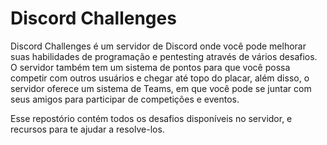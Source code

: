 # Discord Challenges
Discord Challenges é um servidor de Discord onde você pode melhorar suas habilidades de programação e pentesting através de vários desafios. O servidor também tem um sistema de pontos
para que você possa competir com outros usuários e chegar até topo do placar, além disso, o servidor oferece um sistema de Teams, em que você pode se juntar com seus amigos para participar de competições e eventos.

Esse repostório contém todos os desafios disponíveis no servidor, e recursos para te ajudar a resolve-los.